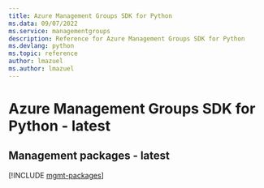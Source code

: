 ```yaml
---
title: Azure Management Groups SDK for Python
ms.data: 09/07/2022
ms.service: managementgroups
description: Reference for Azure Management Groups SDK for Python
ms.devlang: python
ms.topic: reference
author: lmazuel
ms.author: lmazuel
---
```

# Azure Management Groups SDK for Python - latest

## Management packages - latest
[!INCLUDE [mgmt-packages](management-groups-mgmt-index.md)]